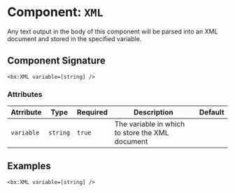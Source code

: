 [comment]: # (Note: This documentation is generated dynamically in the build process.  To modify the contents, change the javadoc on the _invoke method of the Component class)
# Component: `XML`

Any text output in the body of this component will be parsed into an XML document and stored in the specified variable.

## Component Signature

```
<bx:XML variable=[string] />
```

### Attributes


| Atrribute | Type | Required | Description | Default |
|----------|------|----------|-------------|---------|
| `variable` | `string` | `true` | The variable in which to store the XML document |  |

## Examples

```
<bx:XML variable=[string] />
```
